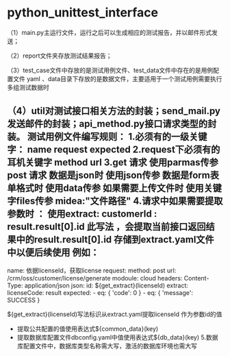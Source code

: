 # python_unittest_interface

（1）main.py主运行文件，运行之后可以生成相应的测试报告，并以邮件形式发送；

（2）report文件夹存放测试结果报告；

（3）test_case文件中存放的是测试用例文件、test_data文件中存在的是用例配置文件 yaml 、data目录下存放的是数据文件，主要适用于一个测试用例需要执行多组测试数据时

（4）util对测试接口相关方法的封装；send_mail.py发送邮件的封装；api_method.py接口请求类型的封装。
测试用例文件编写规则：
1.必须有的一级关键字： name request expected
2.request下必须有的耳机关键字 method url
3.get 请求 使用parmas传参
  post 请求 数据是json时 使用json传参
            数据是form表单格式时 使用data传参
            如果需要上传文件时 使用关键字files传参  midea:"文件路径"
4.请求中如果需要提取参数时 ：
 使用extract:
        customerId : result.result[0].id   此写法 ，会提取当前接口返回结果中的result.result[0].id 存储到extract.yaml文件中以便后续使用
例如：
-
  name: 依据licenseId，获取license
  request:
    method: post
    url: /crm/oss/customer/license/generate
    modoule: cloud
    headers:
      Content-Type: application/json
    json:
      id: ${get_extract}(licenseId)
  extract:
    licenseCode: result
  expected:
    - eq: { 'code': 0 }
    - eq: { 'message': SUCCESS }

  ${get_extract}(licenseId)写法标识从extract.yaml提取licenseId 作为参数id的值
- 提取公共配置的值使用表达式${common_data}(key)
- 提取数据库配置文件dbconfig.yaml中值使用表达式${db_data}(key)
5.数据库配置文件中，数据库类型名称需大写，激活的数据库环境也需大写